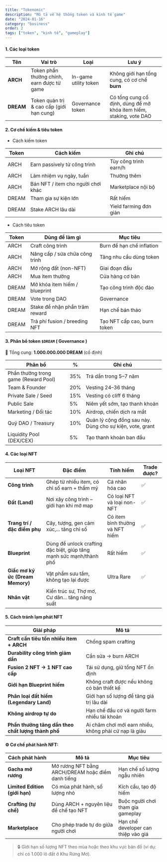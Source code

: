 ```yaml
---
title: "Tokenomic"
description: "Mô tả về hệ thống token và kinh tế game"
date: "2024-01-16"
category: "business"
order: 2
tags: ["token", "kinh tế", "gameplay"]
---
```


#### 1.  Các loại token

| Tên | Vai trò | Loại | Lưu ý |
| --- | --- | --- | --- |
| **ARCH** | Token phần thưởng chính, earn được từ game | In-game utility token | Không giới hạn tổng cung, có cơ chế **burn** |
| **DREAM** | Token quản trị & cao cấp (giới hạn cung) | Governance token | Có tổng cung cố định, dùng để mở khóa item hiếm, staking, vote DAO |

#### 2.   Cơ chế kiếm & tiêu token

- Cách kiếm token

| Token | Cách kiếm | Ghi chú |
| --- | --- | --- |
| ARCH | Earn passively từ công trình | Tùy công trình earn/h |
| ARCH | Làm nhiệm vụ ngày, tuần | Thưởng thêm |
| ARCH | Bán NFT / item cho người chơi khác | Marketplace nội bộ |
| DREAM | Tham gia sự kiện lớn | Rất hiếm |
| DREAM | Stake ARCH lâu dài | Yield farming đơn giản |

- Cách tiêu token

| Token | Dùng để làm gì | Mục tiêu |
| --- | --- | --- |
| ARCH | Craft công trình | Burn để hạn chế inflation |
| ARCH | Nâng cấp / sửa chữa công trình | Tăng nhu cầu dùng token |
| ARCH | Mở rộng đất (non-NFT) | Giai đoạn đầu |
| ARCH | Mua item thường | Cửa hàng cơ bản |
| DREAM | Mở khóa item hiếm / blueprint | Tạo công trình độc đáo |
| DREAM | Vote trong DAO | Governance |
| DREAM | Stake để nhận phần trăm reward | Hạn chế bán tháo |
| DREAM | Trả phí fusion / breeding NFT | Tạo NFT cấp cao, burn token |

#### 3.   Phân bổ token `$DREAM` ( Governance )

🔸 Tổng cung: **1.000.000.000 DREAM** (cố định)

| Phân bổ | % | Ghi chú |
| --- | --- | --- |
| Phần thưởng trong game (Reward Pool) | 35% | Trả dần trong 5–7 năm |
| Team & Founder | 20% | Vesting 24–36 tháng |
| Private Sale / Seed | 15% | Vesting có cliff 6 tháng |
| Public Sale | 5% | Niêm yết sớm, tạo thanh khoản |
| Marketing / Đối tác | 10% | Airdrop, chiến dịch ra mắt |
| Quỹ DAO / Treasury | 10% | Quản lý cộng đồng sau này. Dùng cho sự kiện, vote, grant |
| Liquidity Pool (DEX/CEX) | 5% | Tạo thanh khoản ban đầu |

#### 4. Các loại NFT

| Loại NFT | Đặc điểm | Tính hiếm | Trade được? |
| --- | --- | --- | --- |
| **Công trình** | Ghép từ nhiều item, có chỉ số earn + thẩm mỹ | Cá nhân hóa cao | ✅ |
| **Đất (Land)** | Nơi xây công trình – giới hạn khi mở map | Có loại NFT và loại non-NFT | ✅ |
| **Trang trí / đặc điểm phụ** | Cây, tượng, gen cảm xúc,... tăng chỉ số | Có item bình thường và NFT hiếm | ✅ |
| **Blueprint** | Dùng để unlock crafting đặc biệt, giúp tăng mạnh sức mạnh/thành phố | Rất hiếm | ✅ |
| **Giấc mơ ký ức (Dream Memory)** | Vật phẩm sưu tầm, không tạo lại được | Ultra Rare | ✅ |
| **Nhân vật** | Kiến trúc sư, Thợ mơ, Cư dân... tăng năng suất |  |  |

#### 5.  Cách tránh lạm phát NFT

| Giải pháp | Mô tả |
| --- | --- |
| **Craft cần tiêu tốn nhiều item + ARCH** | Chống spam crafting |
| **Durability công trình giảm dần** | Cần sửa → burn ARCH |
| **Fusion 2 NFT → 1 NFT cao cấp** | Tái sử dụng, giữ tổng NFT ổn định |
| **Giới hạn Blueprint hiếm** | Không craft được nếu không có bản thiết kế |
| **Phân loại đất hiếm (Legendary Land)** | Giới hạn số lượng để tăng giá trị lâu dài |
| **Không airdrop tự do** | Hạn chế đầu cơ và người farm nhiều tài khoản |
| **Phần thưởng tăng dần theo chất lượng thành phố** | Ai chăm chơi mới earn nhiều, không phải cứ nạp là giàu |

#### ⚙️ Cơ chế phát hành NFT:

| Cách phát hành | Mô tả | Mục tiêu |
| --- | --- | --- |
| **Gacha mở rương** | Mở rương NFT bằng ARCH/DREAM hoặc điểm danh tiếng | Hạn chế số lượng ngẫu nhiên |
| **Limited Edition (giới hạn)** | Có mùa phát hành, số lượng nhỏ | Kích cầu, tạo độ hiếm |
| **Crafting (tự chế)** | Dùng ARCH + nguyên liệu để chế tạo NFT | Buộc người chơi tham gia gameplay |
| **Marketplace** | Cho phép trade tự do giữa người chơi | Hạn chế developer can thiệp vào giá |

> 🔒 Giới hạn số lượng NFT theo mùa hoặc theo khu vực bản đồ (ví dụ: chỉ có 1.000 lô đất ở Khu Rừng Mơ).

